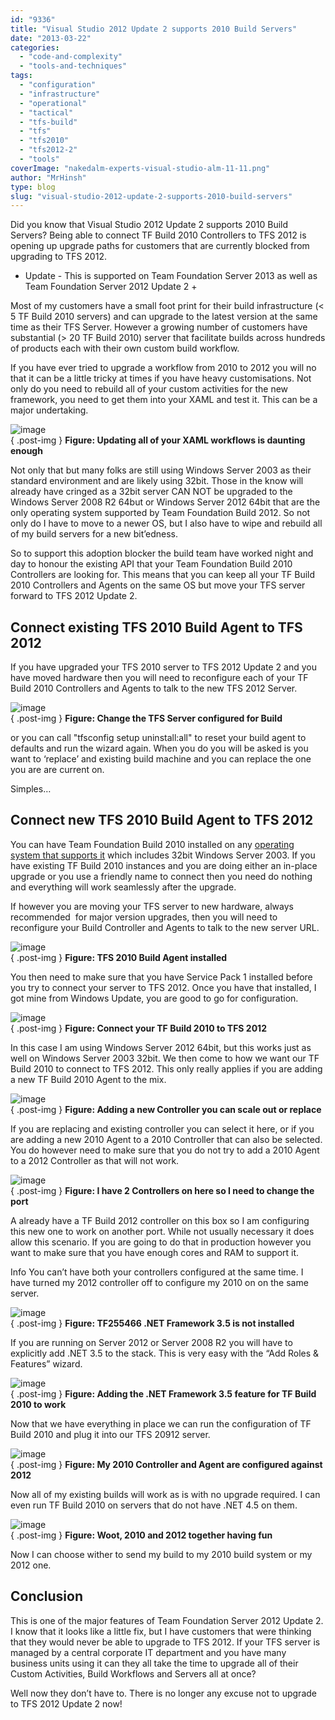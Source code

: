 ```yaml
---
id: "9336"
title: "Visual Studio 2012 Update 2 supports 2010 Build Servers"
date: "2013-03-22"
categories: 
  - "code-and-complexity"
  - "tools-and-techniques"
tags: 
  - "configuration"
  - "infrastructure"
  - "operational"
  - "tactical"
  - "tfs-build"
  - "tfs"
  - "tfs2010"
  - "tfs2012-2"
  - "tools"
coverImage: "nakedalm-experts-visual-studio-alm-11-11.png"
author: "MrHinsh"
type: blog
slug: "visual-studio-2012-update-2-supports-2010-build-servers"
---
```


Did you know that Visual Studio 2012 Update 2 supports 2010 Build Servers? Being able to connect TF Build 2010 Controllers to TFS 2012 is opening up upgrade paths for customers that are currently blocked from upgrading to TFS 2012.

- Update - This is supported on Team Foundation Server 2013 as well as Team Foundation Server 2012 Update 2 +

Most of my customers have a small foot print for their build infrastructure (< 5 TF Build 2010 servers) and can upgrade to the latest version at the same time as their TFS Server. However a growing number of customers have substantial (> 20 TF Build 2010) server that facilitate builds across hundreds of products each with their own custom build workflow.

If you have ever tried to upgrade a workflow from 2010 to 2012 you will no that it can be a little tricky at times if you have heavy customisations. Not only do you need to rebuild all of your custom activities for the new framework, you need to get them into your XAML and test it. This can be a major undertaking.

![image](images/image36-1-1.png "image")  
{ .post-img }
**Figure: Updating all of your XAML workflows is daunting enough**

Not only that but many folks are still using Windows Server 2003 as their standard environment and are likely using 32bit. Those in the know will already have cringed as a 32bit server CAN NOT be upgraded to the Windows Server 2008 R2 64but or Windows Server 2012 64bit that are the only operating system supported by Team Foundation Build 2012. So not only do I have to move to a newer OS, but I also have to wipe and rebuild all of my build servers for a new bit’edness.

So to support this adoption blocker the build team have worked night and day to honour the existing API that your Team Foundation Build 2010 Controllers are looking for. This means that you can keep all your TF Build 2010 Controllers and Agents on the same OS but move your TFS server forward to TFS 2012 Update 2.

## Connect existing TFS 2010 Build Agent to TFS 2012

If you have upgraded your TFS 2010 server to TFS 2012 Update 2 and you have moved hardware then you will need to reconfigure each of your TF Build 2010 Controllers and Agents to talk to the new TFS 2012 Server.

![image](images/image37-2-2.png "image")  
{ .post-img }
**Figure: Change the TFS Server configured for Build**

or you can call "tfsconfig setup uninstall:all" to reset your build agent to defaults and run the wizard again. When you do you will be asked is you want to ‘replace’ and existing build machine and you can replace the one you are are current on.

Simples…

## Connect new TFS 2010 Build Agent to TFS 2012

You can have Team Foundation Build 2010 installed on any [operating system that supports it](http://msdn.microsoft.com/en-us/library/vstudio/dd578592(v=vs.100).aspx) which includes 32bit Windows Server 2003. If you have existing TF Build 2010 instances and you are doing either an in-place upgrade or you use a friendly name to connect then you need do nothing and everything will work seamlessly after the upgrade.

If however you are moving your TFS server to new hardware, always recommended  for major version upgrades, then you will need to reconfigure your Build Controller and Agents to talk to the new server URL.

![image](images/image38-3-3.png "image")  
{ .post-img }
**Figure: TFS 2010 Build Agent installed**

You then need to make sure that you have Service Pack 1 installed before you try to connect your server to TFS 2012. Once you have that installed, I got mine from Windows Update, you are good to go for configuration.

![image](images/image39-4-4.png "image")  
{ .post-img }
**Figure: Connect your TF Build 2010 to TFS 2012**

In this case I am using Windows Server 2012 64bit, but this works just as well on Windows Server 2003 32bit. We then come to how we want our TF Build 2010 to connect to TFS 2012. This only really applies if you are adding a new TF Build 2010 Agent to the mix.

![image](images/image40-5-5.png "image")  
{ .post-img }
**Figure: Adding a new Controller you can scale out or replace**

If you are replacing and existing controller you can select it here, or if you are adding a new 2010 Agent to a 2010 Controller that can also be selected. You do however need to make sure that you do not try to add a 2010 Agent to a 2012 Controller as that will not work.

![image](images/image41-6-6.png "image")  
{ .post-img }
**Figure: I have 2 Controllers on here so I need to change the port**

A already have a TF Build 2012 controller on this box so I am configuring this new one to work on another port. While not usually necessary it does allow this scenario. If you are going to do that in production however you want to make sure that you have enough cores and RAM to support it.

Info You can’t have both your controllers configured at the same time. I have turned my 2012 controller off to configure my 2010 on on the same server.

![image](images/image42-7-7.png "image")  
{ .post-img }
**Figure: TF255466 .NET Framework 3.5 is not installed**

If you are running on Server 2012 or Server 2008 R2 you will have to explicitly add .NET 3.5 to the stack. This is very easy with the “Add Roles & Features” wizard.

![image](images/image43-8-8.png "image")  
{ .post-img }
**Figure: Adding the .NET Framework 3.5 feature for TF Build 2010 to work**

Now that we have everything in place we can run the configuration of TF Build 2010 and plug it into our TFS 20912 server.

![image](images/image44-9-9.png "image")  
{ .post-img }
**Figure: My 2010 Controller and Agent are configured against 2012**

Now all of my existing builds will work as is with no upgrade required. I can even run TF Build 2010 on servers that do not have .NET 4.5 on them.

![image](images/image45-10-10.png "image")  
{ .post-img }
**Figure: Woot, 2010 and 2012 together having fun**

Now I can choose wither to send my build to my 2010 build system or my 2012 one.

## Conclusion

This is one of the major features of Team Foundation Server 2012 Update 2. I know that it looks like a little fix, but I have customers that were thinking that they would never be able to upgrade to TFS 2012. If your TFS server is managed by a central corporate IT department and you have many business units using it can they all take the time to upgrade all of their Custom Activities, Build Workflows and Servers all at once?

Well now they don’t have to. There is no longer any excuse not to upgrade to TFS 2012 Update 2 now!


